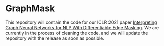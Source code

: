 # GraphMask

This repository will contain the code for our ICLR 2021 paper [Interpreting Graph Neural Networks for NLP With Differentiable Edge Masking](https://arxiv.org/abs/2010.00577). We are currently in the process of cleaning the code, and we will update the repository with the release as soon as possible.
